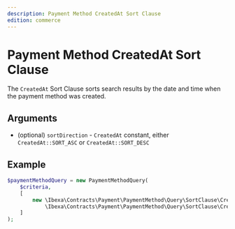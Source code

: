 ```yaml
---
description: Payment Method CreatedAt Sort Clause
edition: commerce
---
```


# Payment Method CreatedAt Sort Clause

The `CreatedAt` Sort Clause sorts search results by the date and time when the payment method was created.

## Arguments

- (optional) `sortDirection` - `CreatedAt` constant, either `CreatedAt::SORT_ASC` or `CreatedAt::SORT_DESC`

## Example

``` php
$paymentMethodQuery = new PaymentMethodQuery(
    $criteria,
    [
        new \Ibexa\Contracts\Payment\PaymentMethod\Query\SortClause\CreatedAt(
            \Ibexa\Contracts\Payment\PaymentMethod\Query\SortClause\CreatedAt::SORT_ASC)
    ]
);
```
